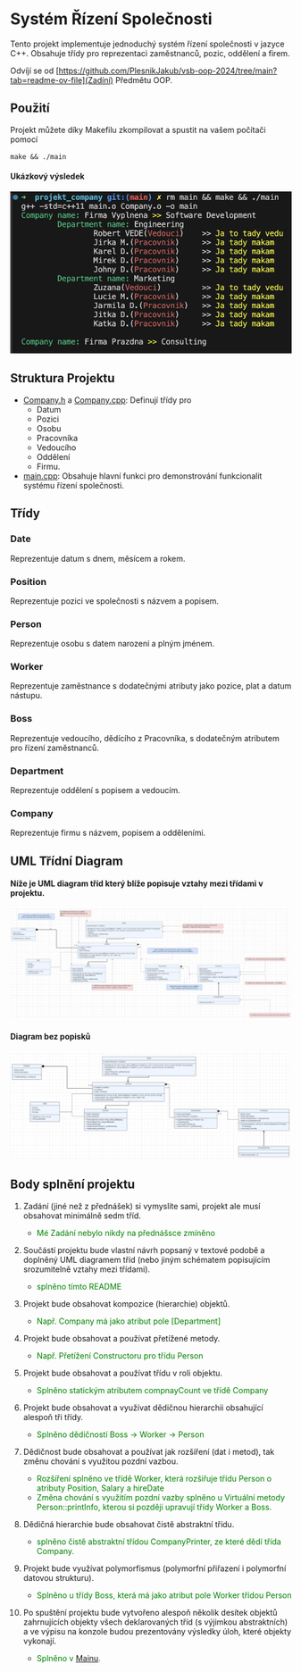 # Systém Řízení Společnosti

Tento projekt implementuje jednoduchý systém řízení společnosti v jazyce C++. Obsahuje třídy pro reprezentaci zaměstnanců, pozic, oddělení a firem.

Odvíjí se od [https://github.com/PlesnikJakub/vsb-oop-2024/tree/main?tab=readme-ov-file](Zadíní) Předmětu OOP.

## Použití

Projekt můžete díky Makefilu zkompilovat a spustit na vašem počítači pomocí

```
make && ./main
```

#### Ukázkový výsledek

![Ukázkový výsledek](img/example_result.png)

## Struktura Projektu

- [Company.h](Company.h) a [Company.cpp](Company.cpp): Definují třídy pro
  - Datum
  - Pozici
  - Osobu
  - Pracovníka
  - Vedoucího
  - Oddělení
  - Firmu.
- [main.cpp](main.cpp): Obsahuje hlavní funkci pro demonstrování funkcionalit systému řízení společnosti.

## Třídy

### Date

Reprezentuje datum s dnem, měsícem a rokem.

### Position

Reprezentuje pozici ve společnosti s názvem a popisem.

### Person

Reprezentuje osobu s datem narození a plným jménem.

### Worker

Reprezentuje zaměstnance s dodatečnými atributy jako pozice, plat a datum nástupu.

### Boss

Reprezentuje vedoucího, dědícího z Pracovníka, s dodatečným atributem pro řízení zaměstnanců.

### Department

Reprezentuje oddělení s popisem a vedoucím.

### Company

Reprezentuje firmu s názvem, popisem a odděleními.

## UML Třídní Diagram

#### Níže je UML diagram tříd který blíže popisuje vztahy mezi třídami v projektu.

![UML Diagram](img/classDiagram_annot.png)

#### Diagram bez popisků

![UML Diagram](img/classDiagram.png)

## Body splnění projektu

1. Zadání (jiné než z přednášek) si vymyslíte sami, projekt ale musí obsahovat minimálně sedm
   tříd.

   - <span style="color:green"> Mé Zadání nebylo nikdy na přednášsce zmíněno</span>

2. Součástí projektu bude vlastní návrh popsaný v textové podobě a doplněný UML diagramem
   tříd (nebo jiným schématem popisujícím srozumitelně vztahy mezi třídami).

   - <span style="color:green"> splněno tímto README</span>

3. Projekt bude obsahovat kompozice (hierarchie) objektů.

   - <span style="color:green"> Např. Company má jako atribut pole \[Department\]</span>

4. Projekt bude obsahovat a používat přetížené metody.

   - <span style="color:green"> Např. Přetížení Constructoru pro třídu Person</span>

5. Projekt bude obsahovat a používat třídu v roli objektu.

   - <span style="color:green"> Splněno statickým atributem compnayCount ve třídě Company</span>

6. Projekt bude obsahovat a využívat dědičnou hierarchii obsahující alespoň tři třídy.

   - <span style="color:green"> Splněno dědičností Boss -> Worker -> Person</span>

7. Dědičnost bude obsahovat a používat jak rozšíření (dat i metod), tak změnu chování s využitou
   pozdní vazbou.

   - <span style="color:green"> Rozšíření splněno ve třídě Worker, která rozšiřuje třídu Person o atributy Position, Salary a hireDate </span>
   - <span style="color:green"> Změna chování s využitím pozdní vazby splněno u Virtuální metody Person::printInfo, kterou si později upravují třídy Worker a Boss.</span>

8. Dědičná hierarchie bude obsahovat čistě abstraktní třídu.

   - <span style="color:green"> splněno čistě abstraktní třídou CompanyPrinter, ze které dědí třída Company.</span>

9. Projekt bude využívat polymorfismus (polymorfní přiřazení i polymorfní datovou strukturu).

   - <span style="color:green"> Splněno u třídy Boss, která má jako atribut pole Worker třídou Person</span>

10. Po spuštění projektu bude vytvořeno alespoň několik desítek objektů zahrnujících objekty všech
    deklarovaných tříd (s výjimkou abstraktních) a ve výpisu na konzole budou prezentovány
    výsledky úloh, které objekty vykonají.

    - <span style="color:green"> Splněno v [Mainu](main.cpp).</span>
